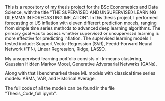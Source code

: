 This is a repository of my thesis project for the BSc Econometrics and Data Science, with the title "THE SUPERVISED AND UNSUPERVISED LEARNING DILEMMA IN
FORECASTING INFLATION". In this thesis project, I performed forecasting of US inflation with eleven different prediction models, ranging from simple time series methods to advanced deep learning algorithms. 
The primary goal was to assess whether supervised or unsupervised learning is more effective for predicting inflation. The supervised learning models I tested include: 
Support Vector Regression (SVR),
Feedd-Forward Neural Network (FFN),
Linear Regression,
Ridge,
LASSO.

My unsupervised learning portfolio consists of:
k-means clustering, 
Gaussian Hidden Markov Model, 
Generative Adversarial Networks (GANs).

Along with that I benchmarked these ML models with classical time series models: ARMA, VAR, and Historical Average.

The full code of all the models can be found in the file "Thesis_Code_full.ipynb".
